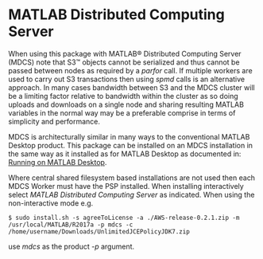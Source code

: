 # MATLAB Distributed Computing Server

When using this package with MATLAB® Distributed Computing Server (MDCS) note that S3™ objects cannot be serialized and thus cannot be passed between nodes as required by a *parfor* call. If  multiple workers are used to carry out S3 transactions then using *spmd* calls is an alternative approach. In many cases bandwidth between S3 and the MDCS cluster will be a limiting factor relative to bandwidth within the cluster as so doing uploads and downloads on a single node and sharing resulting MATLAB variables in the normal way may be a preferable comprise in terms of simplicity and performance.

MDCS is architecturally similar in many ways to the conventional MATLAB Desktop product. This package can be installed on an MDCS installation in the same way as it installed as for MATLAB Desktop as documented in: [Running on MATLAB Desktop](MATLABDesktop.md).   

Where central shared filesystem based installations are not used then each MDCS Worker must have the PSP installed. When installing interactively select *MATLAB Distributed Computing Server* as indicated. When using the non-interactive mode e.g.
```
$ sudo install.sh -s agreeToLicense -a ./AWS-release-0.2.1.zip -m /usr/local/MATLAB/R2017a -p mdcs -c /home/username/Downloads/UnlimitedJCEPolicyJDK7.zip
```
use *mdcs* as the product *-p* argument.

[//]: #  (Copyright 2018 The MathWorks, Inc.)
